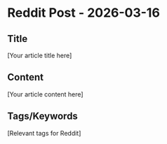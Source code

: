 # Reddit Post - 2026-03-16

## Title
[Your article title here]

## Content
[Your article content here]

## Tags/Keywords
[Relevant tags for Reddit]
